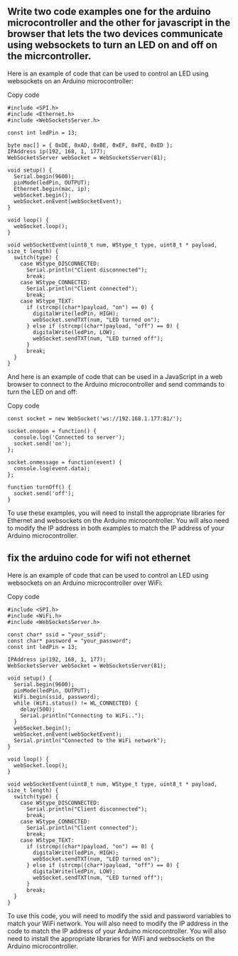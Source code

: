 ## Write two code examples one for the arduino microcontroller and the other for javascript in the browser that lets the two devices communicate using websockets to turn an LED on and off on the micrcontroller.
Here is an example of code that can be used to control an LED using websockets on an Arduino microcontroller:

Copy code

```
#include <SPI.h>
#include <Ethernet.h>
#include <WebSocketsServer.h>

const int ledPin = 13;

byte mac[] = { 0xDE, 0xAD, 0xBE, 0xEF, 0xFE, 0xED };
IPAddress ip(192, 168, 1, 177);
WebSocketsServer webSocket = WebSocketsServer(81);

void setup() {
  Serial.begin(9600);
  pinMode(ledPin, OUTPUT);
  Ethernet.begin(mac, ip);
  webSocket.begin();
  webSocket.onEvent(webSocketEvent);
}

void loop() {
  webSocket.loop();
}

void webSocketEvent(uint8_t num, WStype_t type, uint8_t * payload, size_t length) {
  switch(type) {
    case WStype_DISCONNECTED:
      Serial.println("Client disconnected");
      break;
    case WStype_CONNECTED:
      Serial.println("Client connected");
      break;
    case WStype_TEXT:
      if (strcmp((char*)payload, "on") == 0) {
        digitalWrite(ledPin, HIGH);
        webSocket.sendTXT(num, "LED turned on");
      } else if (strcmp((char*)payload, "off") == 0) {
        digitalWrite(ledPin, LOW);
        webSocket.sendTXT(num, "LED turned off");
      }
      break;
  }
}

```
And here is an example of code that can be used in a JavaScript in a web browser to connect to the Arduino microcontroller and send commands to turn the LED on and off:

Copy code

```
const socket = new WebSocket('ws://192.168.1.177:81/');

socket.onopen = function() {
  console.log('Connected to server');
  socket.send('on');
};

socket.onmessage = function(event) {
  console.log(event.data);
};

function turnOff() {
  socket.send('off');
}

```
To use these examples, you will need to install the appropriate libraries for Ethernet and websockets on the Arduino microcontroller. You will also need to modify the IP address in both examples to match the IP address of your Arduino microcontroller.




## fix the arduino code for wifi not ethernet


Here is an example of code that can be used to control an LED using websockets on an Arduino microcontroller over WiFi:

Copy code

```
#include <SPI.h>
#include <WiFi.h>
#include <WebSocketsServer.h>

const char* ssid = "your_ssid";
const char* password = "your_password";
const int ledPin = 13;

IPAddress ip(192, 168, 1, 177);
WebSocketsServer webSocket = WebSocketsServer(81);

void setup() {
  Serial.begin(9600);
  pinMode(ledPin, OUTPUT);
  WiFi.begin(ssid, password);
  while (WiFi.status() != WL_CONNECTED) {
    delay(500);
    Serial.println("Connecting to WiFi..");
  }
  webSocket.begin();
  webSocket.onEvent(webSocketEvent);
  Serial.println("Connected to the WiFi network");
}

void loop() {
  webSocket.loop();
}

void webSocketEvent(uint8_t num, WStype_t type, uint8_t * payload, size_t length) {
  switch(type) {
    case WStype_DISCONNECTED:
      Serial.println("Client disconnected");
      break;
    case WStype_CONNECTED:
      Serial.println("Client connected");
      break;
    case WStype_TEXT:
      if (strcmp((char*)payload, "on") == 0) {
        digitalWrite(ledPin, HIGH);
        webSocket.sendTXT(num, "LED turned on");
      } else if (strcmp((char*)payload, "off") == 0) {
        digitalWrite(ledPin, LOW);
        webSocket.sendTXT(num, "LED turned off");
      }
      break;
  }
}
```
To use this code, you will need to modify the ssid and password variables to match your WiFi network. You will also need to modify the IP address in the code to match the IP address of your Arduino microcontroller. You will also need to install the appropriate libraries for WiFi and websockets on the Arduino microcontroller.
